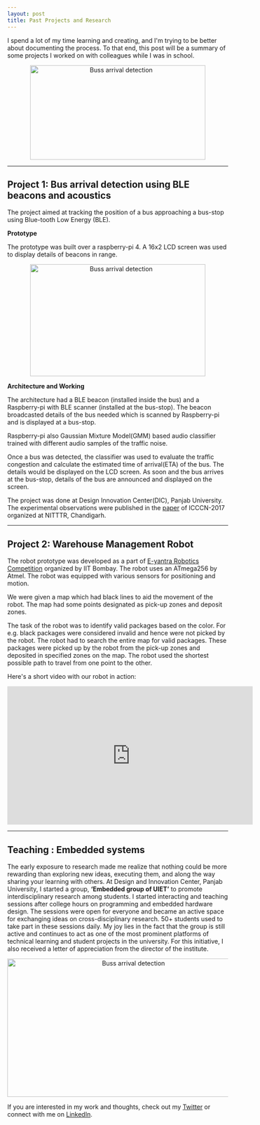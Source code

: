 ```yaml
---
layout: post
title: Past Projects and Research
---
```

I spend a lot of my time learning and creating, and I'm trying to be better about documenting the process. To that end, this post will be a summary of some projects I worked on with colleagues while I was in school.
<p align="center"> 
<img src="/blog/assets/bus.jpg" width="400" height="215" alt="Buss arrival detection">
</p>

<!--more-->
---

## Project 1: Bus arrival detection using BLE beacons and acoustics

The project aimed at tracking the position of a bus approaching a bus-stop using Blue-tooth Low Energy (BLE). 

**Prototype**

The prototype was built over a raspberry-pi 4. A 16x2 LCD screen was used to display details of beacons in range.

<p align="center"> 
<img src="/blog/assets/hmsoft-min.jpg" width="400" height="255" alt="Buss arrival detection">
</p>


**Architecture and Working**

The architecture had a BLE beacon (installed inside the bus) and a Raspberry-pi with BLE scanner (installed at the bus-stop). The beacon broadcasted details of the bus needed which is scanned by Raspberry-pi and is displayed at a bus-stop. 

Raspberry-pi also Gaussian Mixture Model(GMM) based audio classifier trained with different audio samples of the traffic noise. 

Once a bus was detected, the classifier was used to evaluate the traffic congestion and calculate the estimated time of arrival(ETA) of the bus. The details would be displayed on the LCD screen. As soon and the bus arrives at the bus-stop, details of the bus are announced and displayed on the screen.

The project was done at Design Innovation Center(DIC), Panjab University. The experimental observations were published in the [paper]({{site.url}}/blog/assets/ICCCN-17-126.pdf) of ICCCN-2017 organized at NITTTR, Chandigarh.


---

## Project 2: Warehouse Management Robot

The robot prototype was developed as a part of [E-yantra Robotics Competition](https://www.e-yantra.org/) organized by IIT Bombay. The robot uses an ATmega256 by Atmel. The robot was equipped with various sensors for positioning and motion.

We were given a map which had black lines to aid the movement of the robot. The map had some points designated as pick-up zones and deposit zones.

The task of the robot was to identify valid packages based on the color. For e.g. black packages were considered invalid and hence were not picked by the robot. The robot had to search the entire map for valid packages. These packages were picked up by the robot from the pick-up zones and deposited in specified zones on the map. The robot used the shortest possible path to travel from one point to the other.

Here's a short video with our robot in action:
<p align="center"> 
<iframe width="560" height="315" src="https://www.youtube.com/embed/KoRefZWZhJM" frameborder="0" allow="accelerometer; autoplay; encrypted-media; gyroscope; picture-in-picture" allowfullscreen></iframe>
</p>

---

## Teaching : Embedded systems

The early exposure to research made me realize that nothing could be more rewarding than exploring new ideas, executing them, and along the way sharing your learning with others. At Design and Innovation Center, Panjab University, I started a group, **‘Embedded group of UIET’** to promote interdisciplinary research among students. I started interacting and teaching sessions after college hours on programming and embedded hardware design. The sessions were open for everyone and became an active space for exchanging ideas on cross-disciplinary research. 50+ students used to take part in these sessions daily. My joy lies in the fact that the group is still active and continues to act as one of the most prominent platforms of technical learning and student projects in the university.  For this initiative, I also received a letter of appreciation from the director of the institute.

<p align="center"> 
<img src="/blog/assets/egu.jpg" width="560" height="315" alt="Buss arrival detection">
</p>

If you are interested in my work and thoughts, check out my [Twitter](https://twitter.com/oldMagnum) or connect with me on [LinkedIn](https://www.linkedin.com/in/ankitk50/).



